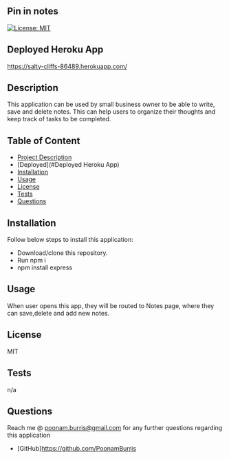 ## Pin in notes
[![License: MIT](https://img.shields.io/badge/License-MIT-yellow.svg)](https://opensource.org/licenses/MIT)

## Deployed Heroku App
https://salty-cliffs-86489.herokuapp.com/

## Description
  This application can be used by small business owner to be able to write, save and delete notes. This can help users to organize their thoughts and keep track of tasks to be completed.
  
  ## Table of Content
  - [Project Description](#Description)
  - [Deployed](#Deployed Heroku App)
  - [Installation](#Installation)
  - [Usage](#Usage)
  - [License](#License)
  - [Tests](#Tests)
  - [Questions](#Questions)
  
  ## Installation
  Follow below steps to install this application:
  - Download/clone this repository.
  - Run npm i 
  - npm install express
    
  ## Usage
  When user opens this app, they will be routed to Notes page, where they can save,delete and add new notes.
  
  ## License
  MIT
  
  ## Tests
  n/a

  ## Questions
  Reach me @ poonam.burris@gmail.com for any further questions regarding this application
  <br>
  - [GitHub]https://github.com/PoonamBurris
  